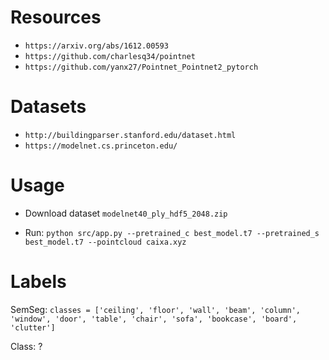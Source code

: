 
# Resources

- `https://arxiv.org/abs/1612.00593`
- `https://github.com/charlesq34/pointnet`
- `https://github.com/yanx27/Pointnet_Pointnet2_pytorch`

# Datasets

- `http://buildingparser.stanford.edu/dataset.html` 
- `https://modelnet.cs.princeton.edu/`

# Usage

- Download dataset `modelnet40_ply_hdf5_2048.zip`


- Run: `python src/app.py --pretrained_c best_model.t7 --pretrained_s best_model.t7 --pointcloud caixa.xyz`


# Labels

SemSeg: `classes = ['ceiling', 'floor', 'wall', 'beam', 'column', 'window', 'door', 'table', 'chair', 'sofa', 'bookcase', 'board', 'clutter']`

Class: ?